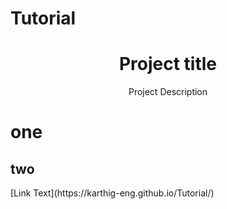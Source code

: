 # Tutorial
<h1 align="center">Project title</h1>
<p align="center">Project Description</p>

<h1>one</h1>
<h2>two</h2>
[Link Text](https://karthig-eng.github.io/Tutorial/)


